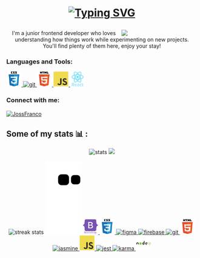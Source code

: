 <h1 align="center">
	
[![Typing SVG](https://readme-typing-svg.herokuapp.com?color=E13EF7D1&center=falso&vCenter=falso&lines=Hi%F0%9F%91%8B%2C+I'm+Joseline+Franco;%F0%9F%91%A9%F0%9F%8F%BB%E2%80%8D%F0%9F%92%BBWelcome+to+my+repository)](https://git.io/typing-svg)
</h1>


<!--
- 🔭 I am currently working on the Burguer Queen app
- 🌱 I'm currently learning React and Bootstrap

- 🤔 I’m looking for help with ...
- 💬 Ask me about ...
- 📫 How to reach me: ...
- 😄 Pronouns: ...
- ⚡ Fun fact: ...
<h2 align="center">Hi everyone <img src="https://c.tenor.com/edGw8WiSFD4AAAAi/over-here-get-greetings.gif" width="55px" heigth="55px"> </h2>

<a href="https://www.instagram.com/josselfranco/" target="blank"><img align="center" src="https://raw.githubusercontent.com/rahuldkjain/github-profile-readme-generator/master/src/images/icons/Social/instagram.svg" alt="jossfranco" height="30" width="40" /></a>
</p>

  -->
<img align='right' src='https://user-images.githubusercontent.com/5713670/87202985-820dcb80-c2b6-11ea-9f56-7ec461c497c3.gif' width='200"'>

<p align="center">I'm a junior frontend developer who loves understanding how things work while experimenting on new projects.<br />
You'll find plenty of them here, enjoy your stay!</p>

<h3 align="left">Languages and Tools:</h3>
<p align="left"> 
  <a href="https://www.w3schools.com/css/" target="_blank" rel="noreferrer"> <img src="https://raw.githubusercontent.com/devicons/devicon/master/icons/css3/css3-original-wordmark.svg" alt="css3" width="40" height="40"/> </a>
  <a href="https://git-scm.com/" target="_blank" rel="noreferrer"> <img src="https://www.vectorlogo.zone/logos/git-scm/git-scm-icon.svg" alt="git" width="40" height="40"/> </a>
  <a href="https://www.w3.org/html/" target="_blank" rel="noreferrer"> <img src="https://raw.githubusercontent.com/devicons/devicon/master/icons/html5/html5-original-wordmark.svg" alt="html5" width="40" height="40"/> </a>
  <a href="https://developer.mozilla.org/en-US/docs/Web/JavaScript" target="_blank" rel="noreferrer"> <img src="https://raw.githubusercontent.com/devicons/devicon/master/icons/javascript/javascript-original.svg" alt="javascript" width="40" height="40"/> </a>
  <a href="https://reactjs.org/" target="_blank" rel="noreferrer"> <img src="https://raw.githubusercontent.com/devicons/devicon/master/icons/react/react-original-wordmark.svg" alt="react" width="40" height="40"/> 
 
  </a> </p>


<h3 align="left">Connect with me:</h3>
<p align="left">
<a href="https://www.linkedin.com/in/joseline-franco-259052239/" target="blank"><img align="center" src="https://raw.githubusercontent.com/rahuldkjain/github-profile-readme-generator/master/src/images/icons/Social/linked-in-alt.svg" alt="JossFranco" height="30" width="40" /></a>


## Some of my stats :bar_chart: :

<p align = "center"> 
  <img  src="https://github-readme-stats.vercel.app/api?username=katerinT&show_icons=true&theme=radical&include_all_commits=true" title="stats" ">  
  <img src="https://github-readme-stats.vercel.app/api/top-langs/?username=joss" width ="285"/><br><br>
  <img  src= "https://github-readme-streak-stats.herokuapp.com?user=katerinT&theme=github-dark&date_format=j%2Fn%5B%2FY%5D&stroke=2EDD36&ring=9ACD32&currStreakNum=FFA500&currStreakLabel=72DD72&sideLabels=72DD72&dates=FFFF00&sideNums=FFA500&fire=FFD700&border=982FB9" title="streak stats">
   <img  src= "https://github.com/katerinT/katerinT/blob/output/github-contribution-grid-snake.svg" title =snake>
	<a href="https://getbootstrap.com" target="_blank" rel="noreferrer"> <img src="https://raw.githubusercontent.com/devicons/devicon/master/icons/bootstrap/bootstrap-plain-wordmark.svg" alt="bootstrap" width="40" height="40"/> </a> <a href="https://www.w3schools.com/css/" target="_blank" rel="noreferrer"> <img src="https://raw.githubusercontent.com/devicons/devicon/master/icons/css3/css3-original-wordmark.svg" alt="css3" width="40" height="40"/> </a>
 <a href="https://www.figma.com/" target="_blank" rel="noreferrer"> <img src="https://www.vectorlogo.zone/logos/figma/figma-icon.svg" alt="figma" width="40" height="40"/> </a>
 <a href="https://firebase.google.com/" target="_blank" rel="noreferrer"> <img src="https://www.vectorlogo.zone/logos/firebase/firebase-icon.svg" alt="firebase" width="40" height="40"/> </a>
 <a href="https://git-scm.com/" target="_blank" rel="noreferrer"> <img src="https://www.vectorlogo.zone/logos/git-scm/git-scm-icon.svg" alt="git" width="40" height="40"/> </a> <a href="https://www.w3.org/html/" target="_blank" rel="noreferrer"> <img src="https://raw.githubusercontent.com/devicons/devicon/master/icons/html5/html5-original-wordmark.svg" alt="html5" width="40" height="40"/> </a> <a href="https://jasmine.github.io/" target="_blank" rel="noreferrer"> <img src="https://www.vectorlogo.zone/logos/jasmine/jasmine-icon.svg" alt="jasmine" width="40" height="40"/> </a> <a href="https://developer.mozilla.org/en-US/docs/Web/JavaScript" target="_blank" rel="noreferrer"> <img src="https://raw.githubusercontent.com/devicons/devicon/master/icons/javascript/javascript-original.svg" alt="javascript" width="40" height="40"/> </a> <a href="https://jestjs.io" target="_blank" rel="noreferrer"> <img src="https://www.vectorlogo.zone/logos/jestjsio/jestjsio-icon.svg" alt="jest" width="40" height="40"/> </a> <a href="https://karma-runner.github.io/latest/index.html" target="_blank" rel="noreferrer"> <img src="https://raw.githubusercontent.com/detain/svg-logos/780f25886640cef088af994181646db2f6b1a3f8/svg/karma.svg" alt="karma" width="40" height="40"/> </a>
 <a href="https://nodejs.org" target="_blank" rel="noreferrer"> <img src="https://raw.githubusercontent.com/devicons/devicon/master/icons/nodejs/nodejs-original-wordmark.svg" alt="nodejs" width="40" height="40"/> </a>											   
</p>
                                                           


